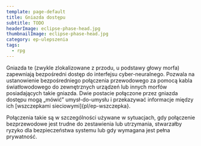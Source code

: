 ```yaml
---
template: page-default
title: Gniazda dostępu
subtitle: TODO
headerImage: eclipse-phase-head.jpg
thumbnailImage: eclipse-phase-head.jpg
category: ep-ulepszenia
tags:
  - rpg
---
```

Gniazda te (zwykle zlokalizowane z przodu, u podstawy głowy morfa) zapewniają bezpośredni dostęp do interfejsu cyber-neuralnego. Pozwala na ustanowienie bezpośredniego połączenia przewodowego za pomocą kabla światłowodowego do zewnętrznych urządzeń lub innych morfów posiadających takie gniazda. Dwie postacie połączone przez gniazda dostępu mogą „mówić” umysł-do-umysłu i przekazywać informacje między ich [wszczepkami sieciowymi]{pl/ep-wszczepka}.

Połączenia takie są w szczególności używane w sytuacjach, gdy połączenie bezprzewodowe jest trudne do zestawienia lub utrzymania, stwarzałby ryzyko dla bezpieczeństwa systemu lub gdy wymagana jest pełna prywatność.
